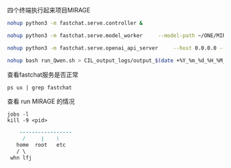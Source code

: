 四个终端执行起来项目MIRAGE

```bash
nohup python3 -m fastchat.serve.controller &
```

```bash
nohup python3 -m fastchat.serve.model_worker     --model-path ~/ONE/MIRAGE/Qwen2-7B-Instruct &
```

```bash
nohup python3 -m fastchat.serve.openai_api_server     --host 0.0.0.0 --port 8000 &
```

```bash
nohup bash run_Qwen.sh > CIL_output_logs/output_$(date +%Y_%m_%d_%H_%M_%S).log 2>&1 &
```

查看fastchat服务是否正常

```
ps ux | grep fastchat
```

查看 run MIRAGE 的情况

```
jobs -l
kill -9 <pid>
```


```markdown
    -----------------
     /     |    \
   home  root   etc
   / \
 whn lfj
```
